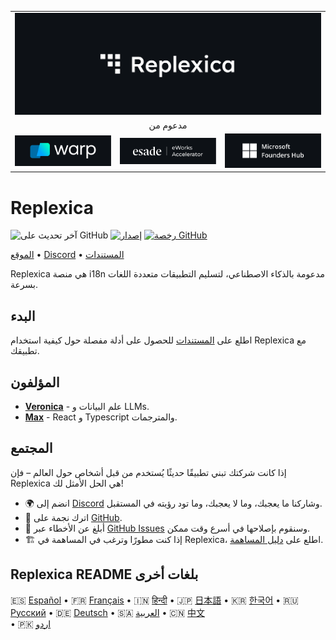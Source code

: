 <table width="100%">
    <tr>
        <td colspan="3">
            <a href="https://replexica.com">
                <img src="/content/banner.dark.png" width="100%" />
            </a>
        </td>
    </tr>
    <tr>
        <td colspan="3" align="center">
            مدعوم من
        </td>
    </tr>
    <tr>
        <td width="33%">
            <a target="_blank" href="https://www.warp.dev/?utm_source=github&utm_medium=referral&utm_campaign=replexica_20240626">
                <img src="/content/warp.dark.png" />
            </a>
        </td>
        <td width="33%">
            <a target="_blank" href="https://www.esade.edu/en/learning-innovation/rambla/eworks">
                <img src="/content/eworks.dark.png" />
            </a>
        </td>
        <td width="33%">
            <a target="_blank" href="https://foundershub.startups.microsoft.com">
                <img src="/content/ms-f-hub.dark.png" />
            </a>
        </td>
    </tr>
</table>

# Replexica

![آخر تحديث على GitHub](https://img.shields.io/github/last-commit/replexica/replexica)
[![إصدار](https://github.com/replexica/replexica/actions/workflows/release.yml/badge.svg)](https://github.com/replexica/replexica/actions/workflows/release.yml)
[![رخصة GitHub](https://img.shields.io/github/license/replexica/replexica)](https://github.com/replexica/replexica/blob/main/LICENSE.md)

[الموقع](https://replexica.com) •
[Discord](https://replexica.com/go/discord) •
[المستندات](https://replexica.com/go/docs)

Replexica هي منصة i18n مدعومة بالذكاء الاصطناعي، لتسليم التطبيقات متعددة اللغات بسرعة.

## البدء

اطلع على [المستندات](https://replexica.com/go/docs) للحصول على أدلة مفصلة حول كيفية استخدام Replexica مع تطبيقك.

## المؤلفون

* **[Veronica](https://github.com/vrcprl)** - علم البيانات و LLMs.
* **[Max](https://github.com/maxprilutskiy)** - React و Typescript والمترجمات.

## المجتمع

إذا كانت شركتك تبني تطبيقًا حديثًا يُستخدم من قبل أشخاص حول العالم – فإن Replexica هي الحل الأمثل لك!

* 🌍 انضم إلى [Discord](https://discord.gg/GeK6AuSqzw) وشاركنا ما يعجبك، وما لا يعجبك، وما تود رؤيته في المستقبل.
* 🌟 اترك نجمة على [GitHub](https://github.com/replexica/replexica).
* 🐞 أبلغ عن الأخطاء عبر [GitHub Issues](https://github.com/replexica/replexica/issues) وسنقوم بإصلاحها في أسرع وقت ممكن.
* 🏗️ إذا كنت مطورًا وترغب في المساهمة في Replexica، اطلع على [دليل المساهمة](./CONTRIBUTING.md).

## Replexica README بلغات أخرى

🇪🇸 [Español](/readme/es.md) •
🇫🇷 [Français](/readme/fr.md) •
🇮🇳 [हिन्दी](/readme/hi.md) •
🇯🇵 [日本語](/readme/ja.md) •
🇰🇷 [한국어](/readme/ko.md) •
🇷🇺 [Русский](/readme/ru.md) •
🇩🇪 [Deutsch](/readme/de.md) •
🇸🇦 [العربية](/readme/ar.md) •
🇨🇳 [中文](/readme/zh.md)<br> •
🇵🇰 [اردو](/readme/ur.md)
